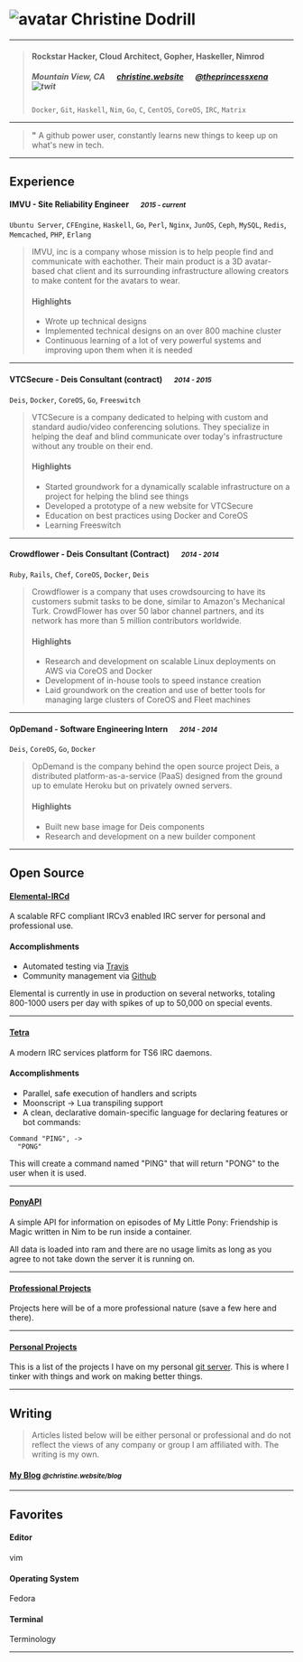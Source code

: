 # ![avatar][] Christine Dodrill

---

> #### Rockstar Hacker, Cloud Architect, Gopher, Haskeller, Nimrod
> #####  Mountain View, CA &emsp; [christine.website][homepage] &emsp; [@theprincessxena][twitter] ![twit][]
> `Docker`, `Git`, `Haskell`, `Nim`, `Go`, `C`, `CentOS`, `CoreOS`, `IRC`, `Matrix`

---
> **"** A github power user, constantly learns new things to keep up on what's new in tech.


---
## Experience
#### IMVU - Site Reliability Engineer &emsp; <small>*2015 - current*</small>
`Ubuntu Server`, `CFEngine`, `Haskell`, `Go`, `Perl`, `Nginx`, `JunOS`, `Ceph`, `MySQL`, `Redis`, `Memcached`, `PHP`, `Erlang`
> IMVU, inc is a company whose mission is to help people find and communicate
> with eachother. Their main product is a 3D avatar-based chat client and its
> surrounding infrastructure allowing creators to make content for the avatars
> to wear.
> 
> #### Highlights
> 
> - Wrote up technical designs
> - Implemented technical designs on an over 800 machine cluster
> - Continuous learning of a lot of very powerful systems and improving upon them
> when it is needed

---
#### VTCSecure - Deis Consultant (contract) &emsp; <small>*2014 - 2015*</small>
`Deis`, `Docker`, `CoreOS`, `Go`, `Freeswitch`
> VTCSecure is a company dedicated to helping with custom and standard
> audio/video conferencing solutions. They specialize in helping the deaf and
> blind communicate over today's infrastructure without any trouble on their end.
> 
> #### Highlights
> 
> - Started groundwork for a dynamically scalable infrastructure on a project for helping the blind see things
> - Developed a prototype of a new website for VTCSecure
> - Education on best practices using Docker and CoreOS
> - Learning Freeswitch

---
#### Crowdflower - Deis Consultant (Contract) &emsp; <small>*2014 - 2014*</small>
`Ruby`, `Rails`, `Chef`, `CoreOS`, `Docker`, `Deis`
> Crowdflower is a company that uses crowdsourcing to have its customers submit
> tasks to be done, similar to Amazon's Mechanical Turk. CrowdFlower has over 50
> labor channel partners, and its network has more than 5 million contributors
> worldwide.
> 
> #### Highlights
> 
> - Research and development on scalable Linux deployments on AWS via CoreOS and
> Docker
> - Development of in-house tools to speed instance creation
> - Laid groundwork on the creation and use of better tools for managing large
> clusters of CoreOS and Fleet machines

---
#### OpDemand - Software Engineering Intern &emsp; <small>*2014 - 2014*</small>
`Deis`, `CoreOS`, `Go`, `Docker`
> OpDemand is the company behind the open source project Deis, a distributed
> platform-as-a-service (PaaS) designed from the ground up to emulate Heroku but
> on privately owned servers.
> 
> #### Highlights
> 
> - Built new base image for Deis components
> - Research and development on a new builder component

---
## Open Source
#### [Elemental-IRCd](http://elemental-ircd.com)
A scalable RFC compliant IRCv3 enabled IRC server for personal and professional use.

#### Accomplishments

* Automated testing via [Travis](https://travis-ci.org/Elemental-IRCd/elemental-ircd)
* Community management via [Github](https://github.com/elemental-ircd/elemental-ircd)

Elemental is currently in use in production on several networks, totaling 800-1000 users per day with spikes of up to 50,000 on special events.

---
#### [Tetra](https://github.com/Xe/Tetra)
A modern IRC services platform for TS6 IRC daemons.

#### Accomplishments

* Parallel, safe execution of handlers and scripts
* Moonscript -> Lua transpiling support
* A clean, declarative domain-specific language for declaring features or bot commands:

```
Command "PING", ->
  "PONG"
```

This will create a command named "PING" that will return "PONG" to the user when it is used.

---
#### [PonyAPI](https://github.com/Xe/ponyapi)
A simple API for information on episodes of My Little Pony: Friendship is Magic written in Nim to be run inside a container.

All data is loaded into ram and there are no usage limits as long as you agree to not take down the server it is running on.

---
#### [Professional Projects](https://github.com/Xe)
Projects here will be of a more professional nature (save a few here and there).

---
#### [Personal Projects](https://git.xeserv.us/xena)
This is a list of the projects I have on my personal [git server](https://xeserv.us). This is where I tinker with things and work on making better things.

---
## Writing

> Articles listed below will be either personal or professional and do not reflect the views of any company or group I am affiliated with. The writing is my own.
#### [My Blog](https://christine.website/blog) *<small>@christine.website/blog</small>*

---
## Favorites
#### Editor
vim
#### Operating System
Fedora
#### Terminal
Terminology

---
[avatar]: https://avatars2.githubusercontent.com/u/529003?v=3&s=256
[homepage]: https://christine.website
[twitter]: https://twitter.com/theprincessxena
[twit]: http://cdn-careers.sstatic.net/careers/Img/icon-twitter.png?v=b1bd58ad2034
